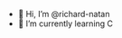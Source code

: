 - 👋 Hi, I’m @richard-natan
- 🌱 I’m currently learning C

<!---
richard-natan/richard-natan is a ✨ special ✨ repository because its `README.md` (this file) appears on your GitHub profile.
You can click the Preview link to take a look at your changes.
--->
